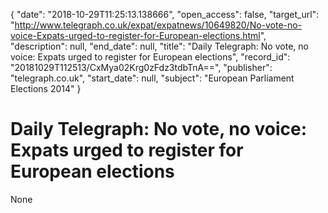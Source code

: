 {
  "date": "2018-10-29T11:25:13.138666", 
  "open_access": false, 
  "target_url": "http://www.telegraph.co.uk/expat/expatnews/10649820/No-vote-no-voice-Expats-urged-to-register-for-European-elections.html", 
  "description": null, 
  "end_date": null, 
  "title": "Daily Telegraph: No vote, no voice: Expats urged to register for European elections", 
  "record_id": "20181029T112513/CxMya02Krg0zFdz3tdbTnA==", 
  "publisher": "telegraph.co.uk", 
  "start_date": null, 
  "subject": "European Parliament Elections 2014"
}

# Daily Telegraph: No vote, no voice: Expats urged to register for European elections

None